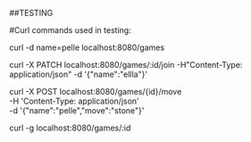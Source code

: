##TESTING

#Curl commands used in testing:

curl -d name=pelle localhost:8080/games

curl -X PATCH localhost:8080/games/:id/join -H"Content-Type: application/json" -d '{"name":"ellla"}'

curl -X POST localhost:8080/games/{id}/move \
-H 'Content-Type: application/json' \
-d '{"name":"pelle","move":"stone"}' 

curl -g localhost:8080/games/:id
